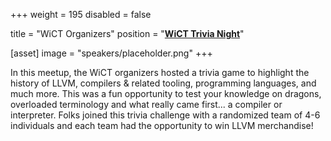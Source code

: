 +++
weight = 195 
disabled = false

title = "WiCT Organizers"
position = "[**WiCT Trivia Night**](https://www.meetup.com/meetup-group-ifwtlvwd/events/280202540/)"

[asset]
  image = "speakers/placeholder.png"
+++


In this meetup, the WiCT organizers hosted a trivia game to highlight the history of LLVM, compilers & related tooling, programming languages, and much more. This was a fun opportunity to test your knowledge on dragons, overloaded terminology and what really came first... a compiler or interpreter. 
Folks joined this trivia challenge with a randomized team of 4-6 individuals and each team had the opportunity to win LLVM merchandise! 


